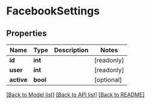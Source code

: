 # FacebookSettings

## Properties
Name | Type | Description | Notes
------------ | ------------- | ------------- | -------------
**id** | **int** |  | [readonly] 
**user** | **int** |  | [readonly] 
**active** | **bool** |  | [optional] 

[[Back to Model list]](../README.md#documentation-for-models) [[Back to API list]](../README.md#documentation-for-api-endpoints) [[Back to README]](../README.md)


